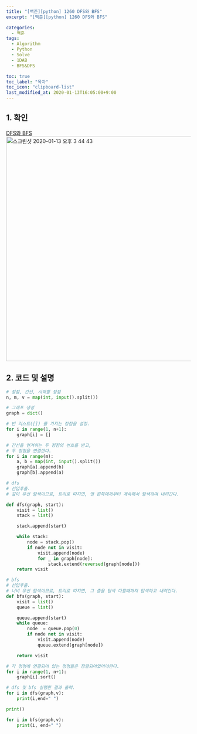 ```yaml
---
title: "[백준][python] 1260 DFS와 BFS"
excerpt: "[백준][python] 1260 DFS와 BFS"

categories:
  - 백준
tags:
  - Algorithm
  - Python
  - Solve
  - 1DAB
  - BFS&DFS

toc: true
toc_label: "목차"
toc_icon: "clipboard-list"
last_modified_at: 2020-01-13T16:05:00+9:00
---
```


## 1. 확인
[DFS와 BFS](https://www.acmicpc.net/problem/1260)  
<img width="613" alt="스크린샷 2020-01-13 오후 3 44 43" src="https://user-images.githubusercontent.com/20227720/72237702-c4639200-361e-11ea-8932-153b7a209bc7.png">

## 2. 코드 및 설명
```python
# 정점, 간선, 시작할 정점
n, m, v = map(int, input().split())

# 그래프 생성
graph = dict()

# 빈 리스트([]) 를 가지는 정점을 설정.
for i in range(1, n+1):
    graph[i] = []

# 간선을 연겨하는 두 정점의 번호를 받고,
# 두 정점을 연결한다.
for i in range(m):
    a, b = map(int, input().split())
    graph[a].append(b)
    graph[b].append(a)

# dfs
# 선입후출.
# 깊이 우선 탐색이므로, 트리로 따지면, 맨 왼쪽에꺼부터 계속해서 탐색하며 내려간다.

def dfs(graph, start):
    visit = list()
    stack = list()

    stack.append(start)

    while stack:
        node = stack.pop()
        if node not in visit:
            visit.append(node)
            for _ in graph[node]:
                stack.extend(reversed(graph[node]))
    return visit

# bfs
# 선입후출.
# 너비 우선 탐색이므로, 트리로 따지면, 그 층을 탐색 다할때까지 탐색하고 내려간다.
def bfs(graph, start):
    visit = list()
    queue = list()

    queue.append(start)
    while queue:
        node  = queue.pop(0)
        if node not in visit:
            visit.append(node)
            queue.extend(graph[node])

    return visit

# 각 정점에 연결되어 있는 정점들은 정렬되어있어야한다.
for i in range(1, n+1):
    graph[i].sort()

# dfs 및 bfs 실행한 결과 출력.
for i in dfs(graph,v):
    print(i,end=" ")

print()

for i in bfs(graph,v):
    print(i, end=" ")

```